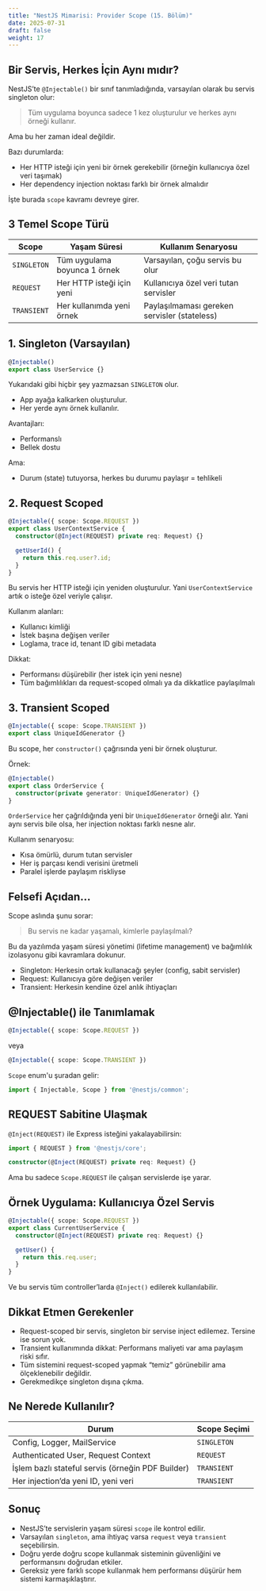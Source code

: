 ```yaml
---
title: "NestJS Mimarisi: Provider Scope (15. Bölüm)"
date: 2025-07-31
draft: false
weight: 17
---
```



## Bir Servis, Herkes İçin Aynı mıdır?

NestJS’te `@Injectable()` bir sınıf tanımladığında, varsayılan olarak bu servis singleton olur:

> Tüm uygulama boyunca sadece 1 kez oluşturulur ve herkes aynı örneği kullanır.

Ama bu her zaman ideal değildir.


Bazı durumlarda:

- Her HTTP isteği için yeni bir örnek gerekebilir (örneğin kullanıcıya özel veri taşımak)
- Her dependency injection noktası farklı bir örnek almalıdır

İşte burada `scope` kavramı devreye girer.


## 3 Temel Scope Türü

| Scope       | Yaşam Süresi                 | Kullanım Senaryosu                           |
| ----------- | ---------------------------- | -------------------------------------------- |
| `SINGLETON` | Tüm uygulama boyunca 1 örnek | Varsayılan, çoğu servis bu olur              |
| `REQUEST`   | Her HTTP isteği için yeni    | Kullanıcıya özel veri tutan servisler        |
| `TRANSIENT` | Her kullanımda yeni örnek    | Paylaşılmaması gereken servisler (stateless) |


## 1. Singleton (Varsayılan)

```ts
@Injectable()
export class UserService {}
```

Yukarıdaki gibi hiçbir şey yazmazsan `SINGLETON` olur.

- App ayağa kalkarken oluşturulur.
- Her yerde aynı örnek kullanılır.

Avantajları:

- Performanslı
- Bellek dostu

Ama:

- Durum (state) tutuyorsa, herkes bu durumu paylaşır = tehlikeli


## 2. Request Scoped

```ts
@Injectable({ scope: Scope.REQUEST })
export class UserContextService {
  constructor(@Inject(REQUEST) private req: Request) {}

  getUserId() {
    return this.req.user?.id;
  }
}
```
Bu servis her HTTP isteği için yeniden oluşturulur.
Yani `UserContextService` artık o isteğe özel veriyle çalışır.

Kullanım alanları:

- Kullanıcı kimliği
- İstek başına değişen veriler
- Loglama, trace id, tenant ID gibi metadata

Dikkat:

- Performansı düşürebilir (her istek için yeni nesne)
- Tüm bağımlılıkları da request-scoped olmalı ya da dikkatlice paylaşılmalı



## 3. Transient Scoped

```ts
@Injectable({ scope: Scope.TRANSIENT })
export class UniqueIdGenerator {}
```

Bu scope, her `constructor()` çağrısında yeni bir örnek oluşturur.


Örnek:
```ts
@Injectable()
export class OrderService {
  constructor(private generator: UniqueIdGenerator) {}
}
```
`OrderService` her çağrıldığında yeni bir `UniqueIdGenerator` örneği alır.
Yani aynı servis bile olsa, her injection noktası farklı nesne alır.


Kullanım senaryosu:

- Kısa ömürlü, durum tutan servisler
- Her iş parçası kendi verisini üretmeli
- Paralel işlerde paylaşım riskliyse

## Felsefi Açıdan...

Scope aslında şunu sorar:
> Bu servis ne kadar yaşamalı, kimlerle paylaşılmalı?

Bu da yazılımda yaşam süresi yönetimi (lifetime management) ve bağımlılık izolasyonu gibi kavramlara dokunur.

- Singleton: Herkesin ortak kullanacağı şeyler (config, sabit servisler)
- Request: Kullanıcıya göre değişen veriler
- Transient: Herkesin kendine özel anlık ihtiyaçları



## @Injectable() ile Tanımlamak

```ts
@Injectable({ scope: Scope.REQUEST })
```
veya
```ts
@Injectable({ scope: Scope.TRANSIENT })
```
`Scope` enum'u şuradan gelir:
```ts
import { Injectable, Scope } from '@nestjs/common';
```


## REQUEST Sabitine Ulaşmak

`@Inject(REQUEST)` ile Express isteğini yakalayabilirsin:
```ts
import { REQUEST } from '@nestjs/core';

constructor(@Inject(REQUEST) private req: Request) {}
```
Ama bu sadece `Scope.REQUEST` ile çalışan servislerde işe yarar.


## Örnek Uygulama: Kullanıcıya Özel Servis
```ts
@Injectable({ scope: Scope.REQUEST })
export class CurrentUserService {
  constructor(@Inject(REQUEST) private req: Request) {}

  getUser() {
    return this.req.user;
  }
}
```
Ve bu servis tüm controller’larda `@Inject()` edilerek kullanılabilir.

## Dikkat Etmen Gerekenler

- Request-scoped bir servis, singleton bir servise inject edilemez.
Tersine ise sorun yok.
- Transient kullanımında dikkat: Performans maliyeti var ama paylaşım riski sıfır.
- Tüm sistemini request-scoped yapmak “temiz” görünebilir ama ölçeklenebilir değildir.
- Gerekmedikçe singleton dışına çıkma.

## Ne Nerede Kullanılır?

| Durum                                             | Scope Seçimi |
| ------------------------------------------------- | ------------ |
| Config, Logger, MailService                       | `SINGLETON`  |
| Authenticated User, Request Context               | `REQUEST`    |
| İşlem bazlı stateful servis (örneğin PDF Builder) | `TRANSIENT`  |
| Her injection’da yeni ID, yeni veri               | `TRANSIENT`  |

## Sonuç

- NestJS’te servislerin yaşam süresi `scope` ile kontrol edilir.
- Varsayılan `singleton`, ama ihtiyaç varsa `request` veya `transient` seçebilirsin.
- Doğru yerde doğru scope kullanmak sisteminin güvenliğini ve performansını doğrudan etkiler.
- Gereksiz yere farklı scope kullanmak hem performansı düşürür hem sistemi karmaşıklaştırır.


